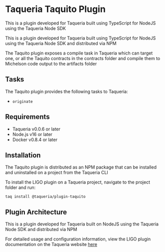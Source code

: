 # Taqueria Taquito Plugin

This is a plugin developed for Taqueria built using TypeScript for NodeJS using the Taqueria Node SDK


This is a plugin developed for Taqueria built using TypeScript for NodeJS using the Taqueria Node SDK and distributed via NPM

The Taquito plugin exposes a compile task in Taqueria which can target one, or all the Taquito contracts in the contracts folder and compile them to Michelson code output to the artifacts folder

## Tasks

The Taquito plugin provides the following tasks to Taqueria:
- `originate`

## Requirements

- Taqueria v0.0.6 or later
- Node.js v16 or later
- Docker v0.8.4 or later

## Installation

The Taquito plugin is distributed as an NPM package that can be installed and uninstalled on a project from the Taqueria CLI

To install the LIGO plugin on a Taqueria project, navigate to the project folder and run:
```shell
taq install @taqueria/plugin-taquito
```

## Plugin Architecture

This is a plugin developed for Taqueria built on NodeJS using the Taqueria Node SDK and distributed via NPM

For detailed usage and configuration information, view the LIGO plugin documentation on the Taqueria website [here](https://taqueria.io/docs/plugins/plugin-taquito) 
